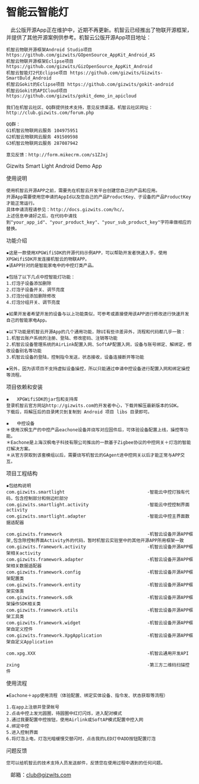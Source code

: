 智能云智能灯
=============

    此公版开源App正在维护中，近期不再更新。机智云已经推出了物联开源框架，并提供了其他开源案例供参考。机智云公版开源App项目地址：
    
    机智云物联开源框架Android Studio项目 https://github.com/gizwits/GOpenSource_AppKit_Android_AS
    机智云物联开源框架Eclipse项目 https://github.com/gizwits/GizOpenSource_AppKit_Android
    机智云智能灯2代Eclipse项目 https://github.com/gizwits/Gizwits-SmartBuld_Android
    机智云Gokit的Eclipse项目 https://github.com/gizwits/gokit-android
    机智云Gokit的APICloud项目 https://github.com/gizwits/gokit_demo_in_apicloud

    我们在机智云社区、QQ群提供技术支持，意见反馈渠道。机智云社区网址：http://club.gizwits.com/forum.php

    QQ群：
    G1机智云物联网云服务 104975951
    G2机智云物联网云服务 491509598
    G3机智云物联网云服务 287087942

    意见反馈：http://form.mikecrm.com/s1ZJxj
    

Gizwits Smart Light Android Demo App

使用说明

    使用机智云开源APP之前，需要先在机智云开发平台创建您自己的产品和应用。
    开源App需要使用您申请的AppId以及您自己的产品ProductKey、子设备的产品ProductKey才能正常运行。
    具体申请流程请参见：http://docs.gizwits.com/hc/。
    上述信息申请好之后，在代码中请找到"your_app_id"、"your_product_key"、"your_sub_product_key"字符串做相应的替换。

功能介绍

    ▪这是一款使用XPGWifiSDK的开源代码示例APP，可以帮助开发者快速入手，使用XPGWifiSDK开发连接机智云的物联APP。
    ▪该APP针对的是智能家电中的中控灯类产品。

    ▪包括了以下几点中控智能灯功能：
    1.灯泡子设备添加删除
    2.灯泡子设备开关、调节亮度
    3.灯泡分组添加删除修改
    4.灯泡分组开关、调节亮度

    ▪如果开发者希望开发的设备与以上功能类似，可参考或直接使用该APP进行修改进行快速开发自己的智能家电App。

    ▪以下功能是机智云开源App的几个通用功能，除UI有些许差异外，流程和代码都几乎一致：
    1.机智云账户系统的注册、登陆、修改密码、注销等功能
    2.机智云设备管理系统的AirLink配置入网、SoftAP配置入网，设备与账号绑定、解绑定，修改设备别名等功能
    3.机智云设备的登陆，控制指令发送，状态接收，设备连接断开等功能

    ▪另外，因为该项目不支持虚拟设备操控，所以只能通过申请中控设备进行配置入网和绑定操控等流程。

项目依赖和安装

    ▪	XPGWifiSDK的jar包和支持库
    登录机智云官方网站http://gizwits.com的开发者中心，下载并解压最新版本的SDK。
    下载后，将解压后的目录拷贝到复制到 Android 项目 libs 目录即可。

    ▪	中控设备
    ＊使用汉枫生产的中控产品eachone设备并烧写对应固件后，可体验设备配置上线，操控等功能。
    ＊Eachone是上海汉枫电子科技有限公司推出的一款基于Zigbee协议的中控网关＋灯泡的智能灯解决方案。
    ＊从官方获取到该套模组以后，需要烧写机智云的GAgent进中控网关以后才能正常与APP交互。

项目工程结构

    ▪包结构说明
    com.gizwits.smartlight                               -智能云中控灯独有代码，包含控制部分和侧边栏部分
    com.gizwits.smartlight.activity                    	 -智能云中控控制界面activity
    com.gizwits.smartlight.adapter					     -智能云中控主界面数据适配器

    com.gizwits.framework                                -机智云设备开源APP框架,包含除控制界面Activity外的代码，暂时机智云实验室中的其他开源APP所用框架一致
    com.gizwits.framework.activity                       -机智云设备开源APP框架相关activity
    com.gizwits.framework.adapter                        -机智云设备开源APP框架相关数据适配器
    com.gizwits.framework.config                         -机智云设备开源APP框架配置类
    com.gizwits.framework.entity                         -机智云设备开源APP框架实体类
    com.gizwits.framework.sdk                            -机智云设备开源APP框架操作SDK相关类
    com.gizwits.framework.utils                          -机智云设备开源APP框架工具类
    com.gizwits.framework.widget                         -机智云设备开源APP框架自定义控件
    com.gizwits.framework.XpgApplication                 -机智云设备开源APP框架自定义Application

    com.xpg.XXX                                          -机智云通用开发API

    zxing                                                -第三方二维码扫描控件

使用流程

    ▪Eachone＋app使用流程（体验配置、绑定实体设备、指令发、状态获取等流程）

    1.在app上注册并登录帐号
    2.点击中控上发光圆圈，待圆圈中红灯闪烁，进入配对模式
    3.通过我要配置中控按钮，使用Airlink或SoftAP模式配置中控入网
    4.绑定中控
    5.进入控制界面
    6.将灯泡上电，灯泡光暗缓慢交替闪时，点击我的LED灯中ADD按钮配置灯泡

问题反馈

    您可以给机智云的技术支持人员发送邮件，反馈您在使用过程中遇到的任何问题。
    邮箱：club@gizwits.com
